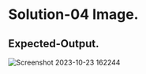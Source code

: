 # Solution-04 Image.
## Expected-Output.
![Screenshot 2023-10-23 162244](https://github.com/Khush0031/pw-skills-full-stack-web-dev-assignment-solution/assets/121889921/e7d91805-2f96-43e7-a88a-bc1fefcf417f)
